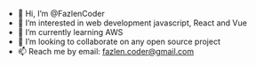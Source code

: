 - 👋 Hi, I’m @FazlenCoder
- 👀 I’m interested in web development javascript, React and Vue
- 🌱 I’m currently learning AWS
- 💞️ I’m looking to collaborate on any open source project
- 📫 Reach me by email: fazlen.coder@gmail.com

<!---
FazlenCoder/FazlenCoder is a ✨ special ✨ repository because its `README.md` (this file) appears on your GitHub profile.
You can click the Preview link to take a look at your changes.
--->
